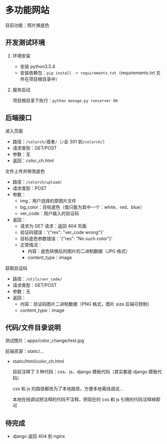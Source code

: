 # 多功能网站

目前功能：照片换底色

## 开发测试环境

1. 环境安装
   - 安装 python3.5.4
   - 安装依赖包：`pip install -r requirements.txt`（requirements.txt 文件在项目根目录中）
2. 服务启动

   项目根目录下执行：`python manage.py runserver 80`

## 后端接口

进入页面

- 路径：`/colorch/`或者`/`（`/`会 301 到`/colorch/`）
- 请求类型：GET/POST
- 参数：无
- 返回：color_ch.html

文件上传并修改底色

- 路径：`/colorch/upload/`
- 请求类型：POST
- 参数：
  - img：用户选择的原图片文件
  - bg_color：目标底色（值只能为其中一个：white、red、blue）
  - ver_code：用户输入的验证码
- 返回：
  - 请求为 GET 请求：返回 404 页面
  - 验证码错误：'{"res": "ver_code wrong"}'
  - 目标底色参数错误：'{"res": "No such color"}'
  - 正常情况：
    - 内容：底色转换后的图片的二进制数据（JPG 格式）
    - content_type：image

获取验证码

- 路径：`/utils/ver_code/`
- 请求类型：GET/POST
- 参数：无
- 返回：
  - 内容：验证码图片二进制数据（PNG 格式，图片 size 后端可控制）
  - content_type：image

## 代码/文件目录说明

测试图片：apps/color_change/test.jpg

前端资源：static/...

- static/html/color_ch.html

  目前注释了 3 种代码：css、js、django 模板代码（其实都是 django 模板代码）

  css 和 js 的路径都改为了本地路径，方便本地离线调试...

  本地在线调试把注释的代码不注释，把现在的 css 和 js 引用的代码注释掉即可

## 待完成

- django 返回 404 到 nginx

